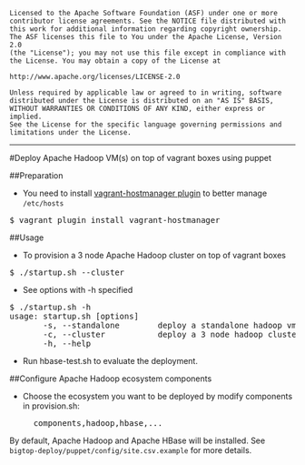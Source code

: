     Licensed to the Apache Software Foundation (ASF) under one or more
    contributor license agreements. See the NOTICE file distributed with
    this work for additional information regarding copyright ownership.
    The ASF licenses this file to You under the Apache License, Version 2.0
    (the "License"); you may not use this file except in compliance with
    the License. You may obtain a copy of the License at

    http://www.apache.org/licenses/LICENSE-2.0

    Unless required by applicable law or agreed to in writing, software
    distributed under the License is distributed on an "AS IS" BASIS,
    WITHOUT WARRANTIES OR CONDITIONS OF ANY KIND, either express or implied.
    See the License for the specific language governing permissions and
    limitations under the License.

------------------------------------------------------------------------------------------------------------------------------------------------------

#Deploy Apache Hadoop VM(s) on top of vagrant boxes using puppet

##Preparation
* You need to install [vagrant-hostmanager plugin](https://github.com/smdahlen/vagrant-hostmanager) to better manage `/etc/hosts`
<pre>
$ vagrant plugin install vagrant-hostmanager
</pre>

##Usage

* To provision a 3 node Apache Hadoop cluster on top of vagrant boxes
<pre>
$ ./startup.sh --cluster
</pre>

* See options with -h specified
<pre>
$ ./startup.sh -h
usage: startup.sh [options]
       -s, --standalone        deploy a standalone hadoop vm
       -c, --cluster           deploy a 3 node hadoop cluster
       -h, --help
</pre>

* Run hbase-test.sh to evaluate the deployment.

##Configure Apache Hadoop ecosystem components
* Choose the ecosystem you want to be deployed by modify components in provision.sh:

<pre>
     components,hadoop,hbase,...
</pre>

   By default, Apache Hadoop and Apache HBase will be installed.
   See `bigtop-deploy/puppet/config/site.csv.example` for more details.
